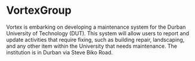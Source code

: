 # VortexGroup
Vortex is embarking on developing a maintenance system for the Durban University of Technology (DUT). This  system will allow users to report and update activities that require fixing, such as building repair, landscaping, and  any other item within the University that needs maintenance. The institution is in Durban via Steve Biko Road.
